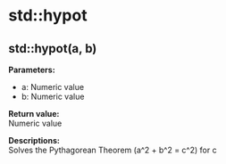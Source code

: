 # std::hypot

## std::hypot(a, b)
**Parameters:**  
- a: Numeric value
- b: Numeric value

**Return value:**  
Numeric value

**Descriptions:**  
Solves the Pythagorean Theorem (a^2 + b^2 = c^2) for c